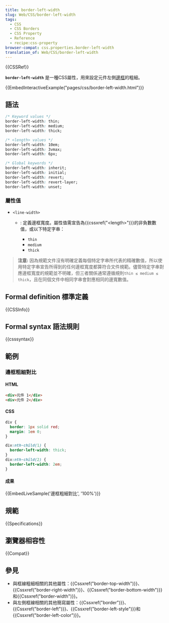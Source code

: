 ```yaml
---
title: border-left-width
slug: Web/CSS/border-left-width
tags:
  - CSS
  - CSS Borders
  - CSS Property
  - Reference
  - recipe:css-property
browser-compat: css.properties.border-left-width
translation_of: Web/CSS/border-left-width
---
```

{{CSSRef}}

**`border-left-width`** 是一種CSS屬性，用來設定元件左側[邊框](/zh-TW/docs/Web/CSS/border)的粗細。

{{EmbedInteractiveExample("pages/css/border-left-width.html")}}

## 語法

```css
/* Keyword values */
border-left-width: thin;
border-left-width: medium;
border-left-width: thick;

/* <length> values */
border-left-width: 10em;
border-left-width: 3vmax;
border-left-width: 6px;

/* Global keywords */
border-left-width: inherit;
border-left-width: initial;
border-left-width: revert;
border-left-width: revert-layer;
border-left-width: unset;
```

### 屬性值

- `<line-width>`

  - : 定義邊框寬度。屬性值需宣告為{{cssxref("&lt;length&gt;")}}的非負數數值，或以下特定字串：

    - `thin`
    - `medium`
    - `thick`

> **注意:** 因為規範文件沒有明確定義每個特定字串所代表的精確數值，所以使用特定字串宣告所得到的任何邊框寬度都算符合文件規範。儘管特定字串對應邊框寬度的規範並不明確，但三者關係通常遵循規則`thin ≤ medium ≤ thick`，且在同個文件中相同字串會對應相同的邊寬數值。

## Formal definition 標準定義

{{CSSInfo}}

## Formal syntax 語法規則

{{csssyntax}}

## 範例

### 邊框粗細對比

#### HTML

```html
<div>元件 1</div>
<div>元件 2</div>
```

#### CSS

```css
div {
  border: 1px solid red;
  margin: 1em 0;
}

div:nth-child(1) {
  border-left-width: thick;
}
div:nth-child(2) {
  border-left-width: 2em;
}
```

#### 成果

{{EmbedLiveSample('邊框粗細對比', '100%')}}

## 規範

{{Specifications}}

## 瀏覽器相容性

{{Compat}}

## 參見

- 與框線粗細相關的其他屬性：{{Cssxref("border-top-width")}}、{{Cssxref("border-right-width")}}、{{Cssxref("border-bottom-width")}}和{{Cssxref("border-width")}}。
- 與左側框線相關的其他簡寫屬性：{{Cssxref("border")}}、{{Cssxref("border-left")}}、{{Cssxref("border-left-style")}}和{{Cssxref("border-left-color")}}。

